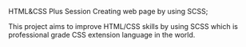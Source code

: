 HTML&CSS Plus Session Creating web page by using SCSS;

  This project aims to improve HTML/CSS skills by using SCSS which is professional grade CSS extension language in the world.
